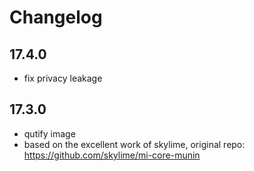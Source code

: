 # Changelog

## 17.4.0

* fix privacy leakage

## 17.3.0

* qutify image
* based on the excellent work of skylime, original repo: https://github.com/skylime/mi-core-munin
